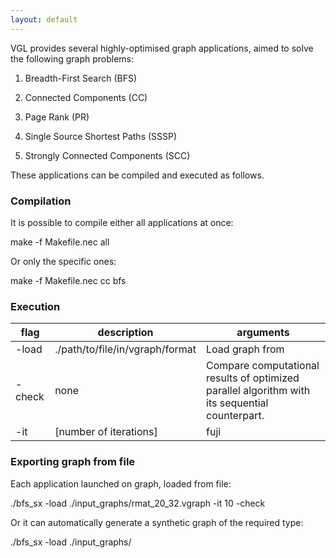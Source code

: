 ```yaml
---
layout: default
---
```


VGL provides several highly-optimised graph applications, aimed to solve the following graph problems:

1. Breadth-First Search (BFS)

2. Connected Components (CC)

3. Page Rank (PR)

4. Single Source Shortest Paths (SSSP)

5. Strongly Connected Components (SCC)

These applications can be compiled and executed as follows.

### Compilation

It is possible to compile either all applications at once:

make -f Makefile.nec all

Or only the specific ones:

make -f Makefile.nec cc bfs

### Execution

| flag | description | arguments |
|-------|--------|---------|
| -load | ./path/to/file/in/vgraph/format | Load graph from  |
| -check | none | Compare computational results of optimized parallel algorithm with its sequential counterpart. |
| -it | [number of iterations] | fuji |

### Exporting graph from file

Each application launched on graph, loaded from file:

./bfs_sx -load ./input_graphs/rmat_20_32.vgraph -it 10 -check

Or it can automatically generate a synthetic graph of the required type:

./bfs_sx -load ./input_graphs/